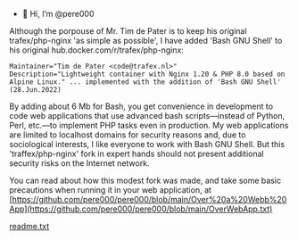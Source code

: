 - 👋 Hi, I’m @pere000

Although the porpouse of Mr. Tim de Pater is to keep his original trafex/php-nginx 'as simple as possible', I have added 'Bash GNU Shell' to his original hub.docker.com/r/trafex/php-nginx:

	Maintainer="Tim de Pater <code@trafex.nl>"
	Description="Lightweight container with Nginx 1.20 & PHP 8.0 based on Alpine Linux." ... implemented with the addition of 'Bash GNU Shell' (28.Jun.2022)

By adding about 6 Mb for Bash, you get convenience in development to code web applications that use advanced bash scripts—instead of Python, Perl, etc.—to implement PHP tasks even in production. My web applications are limited to localhost domains for security reasons and, due to sociological interests, I like everyone to work with Bash GNU Shell. But this 'traffex/php-nginx' fork in expert hands should not present additional security risks on the Internet network.

You can read about how this modest fork was made, and take some basic precautions when running it in your web application, at [https://github.com/pere000/pere000/blob/main/Over%20a%20Webb%20App](https://github.com/pere000/pere000/blob/main/OverWebApp.txt)

[readme.txt](https://github.com/pere000/pere000/files/8943251/readme.txt)
